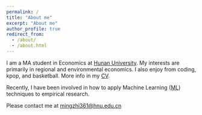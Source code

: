 ```yaml
---
permalink: /
title: "About me"
excerpt: "About me"
author_profile: true
redirect_from: 
  - /about/
  - /about.html
---
```


I am a MA student in Economics at [Hunan University](https://baike.baidu.com/item/%E6%B9%96%E5%8D%97%E5%A4%A7%E5%AD%A6/179157 "湖南大学"). My interests are primarily in regional and environmental economics. I also enjoy from coding, kpop, and basketball. More info in my [CV](files/mingzhi361-CV.pdf "个人简历").

Recently, I have been involved in how to apply Machine Learning ([ML](https://www.zhihu.com/question/37870042])) techniques to empirical research.

Please contact me at [mingzhi361@hnu.edu.cn](mingzhi361@hnu.edu.cn)
